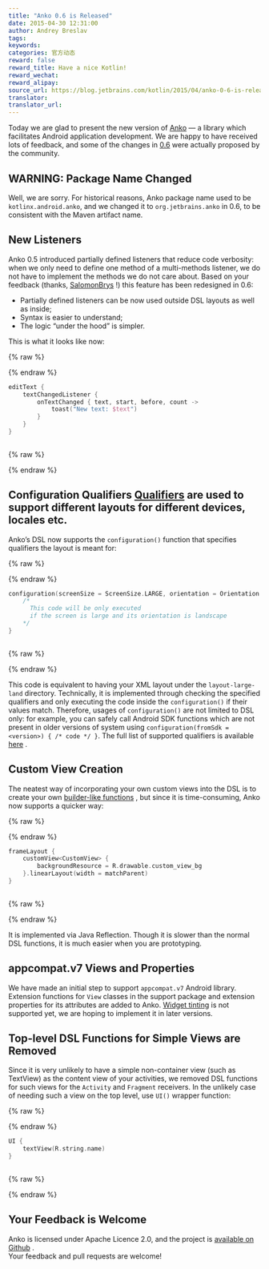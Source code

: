 ```yaml
---
title: "Anko 0.6 is Released"
date: 2015-04-30 12:31:00
author: Andrey Breslav
tags:
keywords:
categories: 官方动态
reward: false
reward_title: Have a nice Kotlin!
reward_wechat:
reward_alipay:
source_url: https://blog.jetbrains.com/kotlin/2015/04/anko-0-6-is-released/
translator:
translator_url:
---
```


Today we are glad to present the new version of [Anko](https://github.com/JetBrains/anko) — a library which facilitates Android application development. We are happy to have received lots of feedback, and some of the changes in [0.6](https://github.com/JetBrains/anko/releases/tag/v0.6) were actually proposed by the community.<br/>
<span id="more-2124"></span>
## WARNING: Package Name Changed

Well, we are sorry. For historical reasons, Anko package name used to be <code>kotlinx.android.anko</code>, and we changed it to <code>org.jetbrains.anko</code> in 0.6, to be consistent with the Maven artifact name.
## New Listeners

Anko 0.5 introduced partially defined listeners that reduce code verbosity: when we only need to define one method of a multi-methods listener, we do not have to implement the methods we do not care about. Based on your feedback (thanks, [SalomonBrys](https://github.com/SalomonBrys) !) this feature has been redesigned in 0.6:

* Partially defined listeners can be now used outside DSL layouts as well as inside;
* Syntax is easier to understand;
* The logic “under the hood” is simpler.

This is what it looks like now:

{% raw %}
<p></p>
{% endraw %}

```kotlin
editText {
    textChangedListener {
        onTextChanged { text, start, before, count ->
            toast("New text: $text")
        }
    }
}
 
```

{% raw %}
<p></p>
{% endraw %}

## Configuration Qualifiers [Qualifiers](http://developer.android.com/guide/topics/resources/providing-resources.html#AlternativeResources) are used to support different layouts for different devices, locales etc.
Anko’s DSL now supports the <code>configuration()</code> function that specifies qualifiers the layout is meant for:

{% raw %}
<p></p>
{% endraw %}

```kotlin
configuration(screenSize = ScreenSize.LARGE, orientation = Orientation.LANDSCAPE) {
    /*
      This code will be only executed
      if the screen is large and its orientation is landscape
    */
}
 
```

{% raw %}
<p></p>
{% endraw %}

This code is equivalent to having your XML layout under the <code>layout-large-land</code> directory. Technically, it is implemented through checking the specified qualifiers and only executing the code inside the <code>configuration()</code> if their values match. Therefore, usages of <code>configuration()</code> are not limited to DSL only: for example, you can safely call Android SDK functions which are not present in older versions of system using <code>configuration(fromSdk = &lt;version&gt;) { /* code  */ }</code>.
The full list of supported qualifiers is available [here](https://github.com/JetBrains/anko/blob/master/doc/ADVANCED.md#configuration-qualifiers) .
## Custom View Creation

The neatest way of incorporating your own custom views into the DSL is to create your own [builder-like functions](https://github.com/JetBrains/anko/blob/master/doc/ADVANCED.md#extending-anko) , but since it is time-consuming, Anko now supports a quicker way:

{% raw %}
<p></p>
{% endraw %}

```kotlin
frameLayout {
    customView<CustomView> {
        backgroundResource = R.drawable.custom_view_bg
    }.linearLayout(width = matchParent)
}
 
```

{% raw %}
<p></p>
{% endraw %}

It is implemented via Java Reflection. Though it is slower than the normal DSL functions, it is much easier when you are prototyping.
## appcompat.v7 Views and Properties

We have made an initial step to support <code>appcompat.v7</code> Android library. Extension functions for <code>View</code> classes in the support package and extension properties for its attributes are added to Anko. [Widget tinting](http://android-developers.blogspot.ru/2014/10/appcompat-v21-material-design-for-pre.html) is not supported yet, we are hoping to implement it in later versions.
## Top-level DSL Functions for Simple Views are Removed

Since it is very unlikely to have a simple non-container view (such as TextView) as the content view of your activities, we removed DSL functions for such views for the <code>Activity</code> and <code>Fragment</code> receivers. In the unlikely case of needing such a view on the top level, use <code>UI()</code> wrapper function:

{% raw %}
<p></p>
{% endraw %}

```kotlin
UI {
    textView(R.string.name)
}
 
```

{% raw %}
<p></p>
{% endraw %}

## Your Feedback is Welcome

Anko is licensed under Apache Licence 2.0, and the project is [available on Github](https://github.com/JetBrains/anko) .<br/>
Your feedback and pull requests are welcome!

